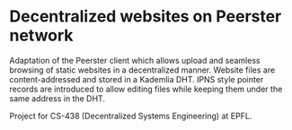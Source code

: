 # Decentralized websites on Peerster network
Adaptation of the Peerster client which allows upload and seamless browsing of static websites in a decentralized manner.
Website files are content-addressed and stored in a Kademlia DHT. IPNS style pointer records are introduced to allow editing files while keeping them under the same address in the DHT. 

Project for CS-438 (Decentralized Systems Engineering) at EPFL.
